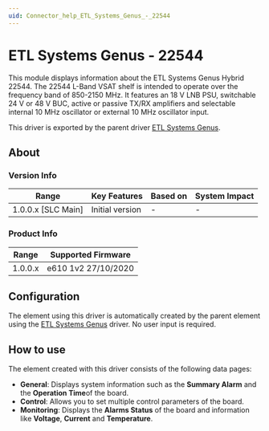 ```yaml
---
uid: Connector_help_ETL_Systems_Genus_-_22544
---
```


# ETL Systems Genus - 22544

This module displays information about the ETL Systems Genus Hybrid 22544. The 22544 L-Band VSAT shelf is intended to operate over the frequency band of 850-2150 MHz. It features an 18 V LNB PSU, switchable 24 V or 48 V BUC, active or passive TX/RX amplifiers and selectable internal 10 MHz oscillator or external 10 MHz oscillator input.

This driver is exported by the parent driver [ETL Systems Genus](xref:Connector_help_ETL_Systems_Genus).

## About

### Version Info

| **Range**            | **Key Features** | **Based on** | **System Impact** |
|----------------------|------------------|--------------|-------------------|
| 1.0.0.x \[SLC Main\] | Initial version  | \-           | \-                |

### Product Info

| **Range** | **Supported Firmware** |
|-----------|------------------------|
| 1.0.0.x   | e610 1v2 27/10/2020    |

## Configuration

The element using this driver is automatically created by the parent element using the [ETL Systems Genus](xref:Connector_help_ETL_Systems_Genus) driver. No user input is required.

## How to use

The element created with this driver consists of the following data pages:

- **General**: Displays system information such as the **Summary Alarm** and the **Operation Time**of the board.
- **Control**: Allows you to set multiple control parameters of the board.
- **Monitoring**: Displays the **Alarms Status** of the board and information like **Voltage**, **Current** and **Temperature**.

